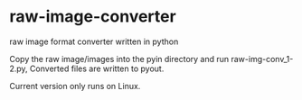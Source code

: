 # raw-image-converter
raw image format converter written in python

Copy the raw image/images into the pyin directory and run raw-img-conv_1-2.py, Converted files are written to pyout.

Current version only runs on Linux.
